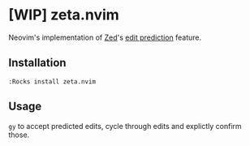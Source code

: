 # [WIP] zeta.nvim

Neovim's implementation of [Zed]'s [edit prediction] feature.

## Installation

```
:Rocks install zeta.nvim
```

## Usage

`gy` to accept predicted edits,
cycle through edits and explictly confirm those.

[Zed]: https://zed.dev
[edit prediction]: https://zed.dev/edit-prediction
